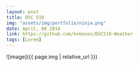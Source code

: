 ```yaml
---
layout: post
title: DSC 510
img: "assets/img/portfolio/ninja.png"
date: April, 08 2014
link: https://github.com/knmoses/DSC510-Weather
tags: [Lorem]
---
```


![image]({{ page.img | relative_url }})
